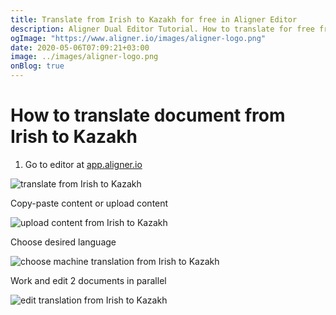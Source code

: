 ```yaml
---
title: Translate from Irish to Kazakh for free in Aligner Editor
description: Aligner Dual Editor Tutorial. How to translate for free from Irish to Kazakh. Aligner is multilingual document management platform. 
ogImage: "https://www.aligner.io/images/aligner-logo.png"
date: 2020-05-06T07:09:21+03:00
image: ../images/aligner-logo.png
onBlog: true
---
```


# How to translate document from Irish to Kazakh

1. Go to editor at [app.aligner.io](https://app.aligner.io "Aligner App web page")

![translate from Irish to Kazakh](../aligner-blank-editor.png "translate from Irish to Kazakh")

Copy-paste content or upload content

![upload content from Irish to Kazakh](../aligner-uploaded-document.png "upload content from Irish to Kazakh")

Choose desired language

![choose machine translation from Irish to Kazakh](../aligner-language-dropdown.png "choose machine translation from Irish to Kazakh")

Work and edit 2 documents in parallel

![edit translation from Irish to Kazakh](../aligner-double-sitded-editor.png "edit translation from Irish to Kazakh")

